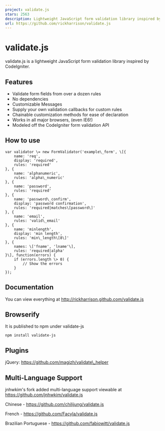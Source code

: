 ```yaml
---
project: validate.js
stars: 2563
description: Lightweight JavaScript form validation library inspired by CodeIgniter.
url: https://github.com/rickharrison/validate.js
---
```


validate.js
===========

validate.js is a lightweight JavaScript form validation library inspired by CodeIgniter.

Features
--------

-   Validate form fields from over a dozen rules
-   No dependencies
-   Customizable Messages
-   Supply your own validation callbacks for custom rules
-   Chainable customization methods for ease of declaration
-   Works in all major browsers, (even IE6!)
-   Modeled off the CodeIgniter form validation API

How to use
----------

    var validator \= new FormValidator('example\_form', \[{
        name: 'req',
        display: 'required',
        rules: 'required'
    }, {
        name: 'alphanumeric',
        rules: 'alpha\_numeric'
    }, {
        name: 'password',
        rules: 'required'
    }, {
        name: 'password\_confirm',
        display: 'password confirmation',
        rules: 'required|matches\[password\]'
    }, {
        name: 'email',
        rules: 'valid\_email'
    }, {
        name: 'minlength',
        display: 'min length',
        rules: 'min\_length\[8\]'
    }, {
        names: \['fname', 'lname'\],
        rules: 'required|alpha'
    }\], function(errors) {
        if (errors.length \> 0) {
            // Show the errors
        }
    });

Documentation
-------------

You can view everything at http://rickharrison.github.com/validate.js

Browserify
----------

It is published to npm under validate-js

```
npm install validate-js
```

Plugins
-------

jQuery: https://github.com/magizh/validate\_helper

Multi-Language Support
----------------------

jnhwkim's fork added multi-language support viewable at https://github.com/jnhwkim/validate.js

Chinese - https://github.com/chilijung/validate.js

French - https://github.com/Facyla/validate.js

Brazilian Portuguese - https://github.com/fabiowitt/validate.js
